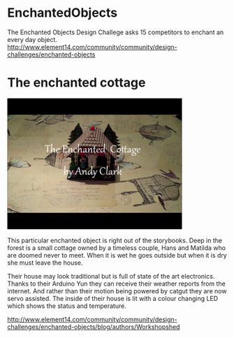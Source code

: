 # EnchantedObjects
The Enchanted Objects Design Challege asks 15 competitors to enchant an every day object.
http://www.element14.com/community/community/design-challenges/enchanted-objects

# The enchanted cottage
![The Enchanted Cottage](/Snapshot.png?raw=true)

This particular enchanted object is right out of the storybooks. Deep in the forest is a small cottage owned by a timeless couple, Hans and Matilda who are doomed never to meet. When it is wet he goes outside but when it is dry she must leave the house.

Their house may look traditional but is full of state of the art electronics. Thanks to their Arduino Yun they can receive their weather reports from the internet. And rather than their motion being powered by catgut they are now servo assisted. The inside of their house is lit with a colour changing LED which shows the status and temperature.

http://www.element14.com/community/community/design-challenges/enchanted-objects/blog/authors/Workshopshed

